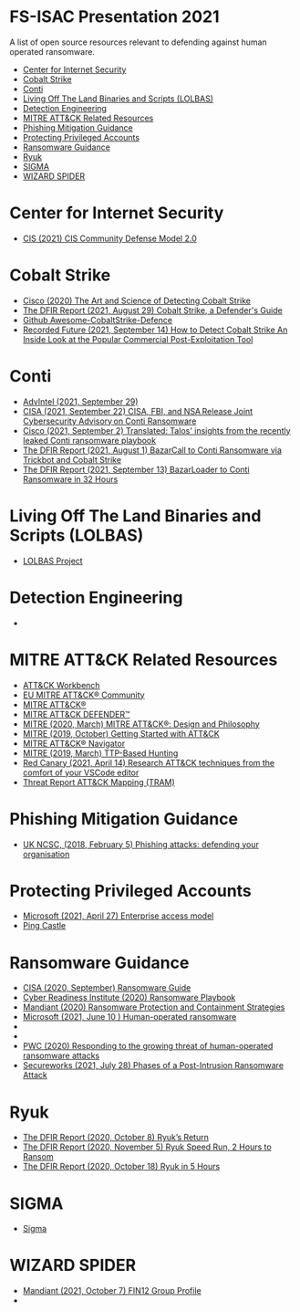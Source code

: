 # FS-ISAC Presentation 2021
A list of open source resources relevant to defending against human operated ransomware.

- [Center for Internet Security](#Center-for-Internet-Security)
- [Cobalt Strike](#cobalt-strike)
- [Conti](#Conti)
- [Living Off The Land Binaries and Scripts (LOLBAS)](#Living-Off-The-Land-Binaries-and-Scripts-(LOLBAS))
- [Detection Engineering](#Detection-Engineering)
- [MITRE ATT&CK Related Resources](#MITRE-ATT&CK-Related-Resources)
- [Phishing Mitigation Guidance](#Phishing-Mitigation-Guidance)
- [Protecting Privileged Accounts](#Protecting-Privileged-Accounts)
- [Ransomware Guidance](#Ransomware-Guidance)
- [Ryuk](#Ryuk)
- [SIGMA](#SIGMA)
- [WIZARD SPIDER](#WIZARD-SPIDER)

# Center for Internet Security
- [CIS (2021) CIS Community Defense Model 2.0](https://www.cisecurity.org/white-papers/cis-community-defense-model-2-0/)

# Cobalt Strike
- [Cisco (2020) The Art and Science of Detecting Cobalt Strike](https://s3.amazonaws.com/talos-intelligence-site/production/document_files/files/000/095/031/original/Talos_Cobalt_Strike.pdf)
- [The DFIR Report (2021, August 29) Cobalt Strike, a Defender's Guide](https://thedfirreport.com/2021/08/29/cobalt-strike-a-defenders-guide/)
- [Github Awesome-CobaltStrike-Defence](https://github.com/MichaelKoczwara/Awesome-CobaltStrike-Defence)
- [Recorded Future (2021, September 14) How to Detect Cobalt Strike An Inside Look at the Popular Commercial Post-Exploitation Tool](https://www.recordedfuture.com/detect-cobalt-strike-inside-look/)

# Conti
- [AdvIntel (2021, September 29)](https://www.advintel.io/post/backup-removal-solutions-from-conti-ransomware-with-love)
- [CISA (2021, September 22) CISA, FBI, and NSA Release Joint Cybersecurity Advisory on Conti Ransomware](https://us-cert.cisa.gov/ncas/current-activity/2021/09/22/cisa-fbi-and-nsa-release-joint-cybersecurity-advisory-conti)
- [Cisco (2021, September 2) Translated: Talos' insights from the recently leaked Conti ransomware playbook](https://blog.talosintelligence.com/2021/09/Conti-leak-translation.html)
- [The DFIR Report (2021, August 1) BazarCall to Conti Ransomware via Trickbot and Cobalt Strike](https://thedfirreport.com/2021/08/01/bazarcall-to-conti-ransomware-via-trickbot-and-cobalt-strike/)
- [The DFIR Report (2021, September 13) BazarLoader to Conti Ransomware in 32 Hours](https://thedfirreport.com/2021/09/13/bazarloader-to-conti-ransomware-in-32-hours/)

# Living Off The Land Binaries and Scripts (LOLBAS)
- [LOLBAS Project](https://lolbas-project.github.io/)

# Detection Engineering
- [](https://blog.palantir.com/alerting-and-detection-strategy-framework-52dc33722df2)

# MITRE ATT&CK Related Resources
- [ATT&CK Workbench](https://github.com/center-for-threat-informed-defense/attack-workbench-frontend)
- [EU MITRE ATT&CK® Community](https://attack-community.org/)
- [MITRE ATT&CK®](https://attack.mitre.org/)
- [MITRE ATT&CK DEFENDER™](https://mitre-engenuity.org/mad/)
- [MITRE (2020, March) MITRE ATT&CK®: Design and Philosophy](https://attack.mitre.org/docs/ATTACK_Design_and_Philosophy_March_2020.pdf)
- [MITRE (2019, October) Getting Started with ATT&CK](https://www.mitre.org/sites/default/files/publications/mitre-getting-started-with-attack-october-2019.pdf)
- [MITRE ATT&CK® Navigator](https://mitre-attack.github.io/attack-navigator/)
- [MITRE (2019, March) TTP-Based Hunting](http://www.mitre.org/sites/default/files/publications/pr-19-3892-ttp-based-hunting.pdf)
- [Red Canary (2021, April 14) Research ATT&CK techniques from the comfort of your VSCode editor](https://redcanary.com/blog/vscode-attack/)
- [Threat Report ATT&CK Mapping (TRAM)](https://github.com/center-for-threat-informed-defense/tram)

# Phishing Mitigation Guidance
- [UK NCSC, (2018, February 5) Phishing attacks: defending your organisation](https://www.ncsc.gov.uk/guidance/phishing)

# Protecting Privileged Accounts
- [Microsoft (2021, April 27) Enterprise access model](https://docs.microsoft.com/en-us/security/compass/privileged-access-access-model)
- [Ping Castle]()

# Ransomware Guidance
- [CISA (2020, September) Ransomware Guide](https://www.cisa.gov/sites/default/files/publications/CISA_MS-ISAC_Ransomware%20Guide_S508C.pdf)
- [Cyber Readiness Institute (2020) Ransomware Playbook](https://cyberreadinessinstitute.org/resource/ransomware-playbook/)
- [Mandiant (2020) Ransomware Protection and Containment Strategies](https://www.fireeye.com/content/dam/fireeye-www/current-threats/pdfs/wp-ransomware-protection-and-containment-strategies.pdf)
- [Microsoft (2021, June 10 ) Human-operated ransomware](https://docs.microsoft.com/en-us/security/compass/human-operated-ransomware)
- [](https://www.microsoft.com/security/blog/2021/09/20/a-guide-to-combatting-human-operated-ransomware-part-1)
- [](https://www.microsoft.com/security/blog/2021/09/27/a-guide-to-combatting-human-operated-ransomware-part-2)
- [PWC (2020) Responding to the growing threat of human-operated ransomware attacks](https://www.pwc.co.uk/cyber-security/pdf/responding-to-growing-human-operated-ransomware-attacks-threat.pdf)
- [Secureworks (2021, July 28) Phases of a Post-Intrusion Ransomware Attack](https://www.secureworks.com/research/phases-of-a-post-intrusion-ransomware-attack)

# Ryuk
- [The DFIR Report (2020, October 8) Ryuk’s Return](https://thedfirreport.com/2020/10/08/ryuks-return/)
- [The DFIR Report (2020, November 5) Ryuk Speed Run, 2 Hours to Ransom](https://thedfirreport.com/2020/11/05/ryuk-speed-run-2-hours-to-ransom/)
- [The DFIR Report (2020, October 18) Ryuk in 5 Hours](https://thedfirreport.com/2020/10/18/ryuk-in-5-hours/)

# SIGMA
- [Sigma](https://github.com/SigmaHQ/sigma)

# WIZARD SPIDER
- [Mandiant (2021, October 7) FIN12 Group Profile](https://www.mandiant.com/media/12596/download)
- []()
